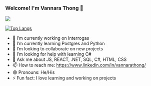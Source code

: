 ### Welcome! I'm Vannara Thong 👋

<img src="https://github-readme-stats.vercel.app/api?username=vannara43&count_private=true&&show_icons=true&title_color=ffffff&icon_color=bb2acf&text_color=daf7dc&bg_color=151515&theme=radical"/>

[![Top Langs](https://github-readme-stats.vercel.app/api/top-langs/?username=vannara43&layout=compact&langs_count=8&theme=radical)](https://github.com/vannara43/github-readme-stats)


- 🔭 I’m currently working on Interrogas
- 🌱 I’m currently learning Postgres and Python
- 👯 I’m looking to collaborate on new projects
- 🤔 I’m looking for help with learning C#
- 💬 Ask me about JS, REACT, .NET, SQL, C#, HTML, CSS
- 📫 How to reach me: https://www.linkedin.com/in/vannarathong/
- 😄 Pronouns: He/His
- ⚡ Fun fact: I love learning and working on projects
